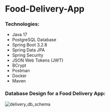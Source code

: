 # Food-Delivery-App

### Technologies:
- Java 17
- PostgreSQL Database
- Spring Boot 3.2.8
- Spring Data JPA
- Spring Security
- JSON Web Tokens (JWT)
- BCrypt
- Postman
- Docker
- Maven

### Database Design for a Food Delivery App:

![delivery_db_schema](https://github.com/user-attachments/assets/77ca2e21-9c52-4d2b-bb7c-3fd1a25c414b)

